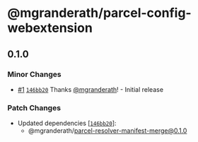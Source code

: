 # @mgranderath/parcel-config-webextension

## 0.1.0
### Minor Changes



- [#1](https://github.com/mgranderath/parcel-webextension-plugins/pull/1) [`146bb20`](https://github.com/mgranderath/parcel-webextension-plugins/commit/146bb20886226791cc436f66b950cba3e7993fe9) Thanks [@mgranderath](https://github.com/mgranderath)! - Initial release


### Patch Changes

- Updated dependencies [[`146bb20`](https://github.com/mgranderath/parcel-webextension-plugins/commit/146bb20886226791cc436f66b950cba3e7993fe9)]:
  - @mgranderath/parcel-resolver-manifest-merge@0.1.0
